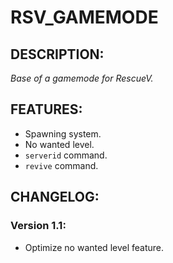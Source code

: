 # RSV_GAMEMODE

## DESCRIPTION:
*Base of a gamemode for RescueV.*

## FEATURES:
- Spawning system.
- No wanted level.
- `serverid` command.
- `revive` command.

## CHANGELOG:
### Version 1.1:
- Optimize no wanted level feature.